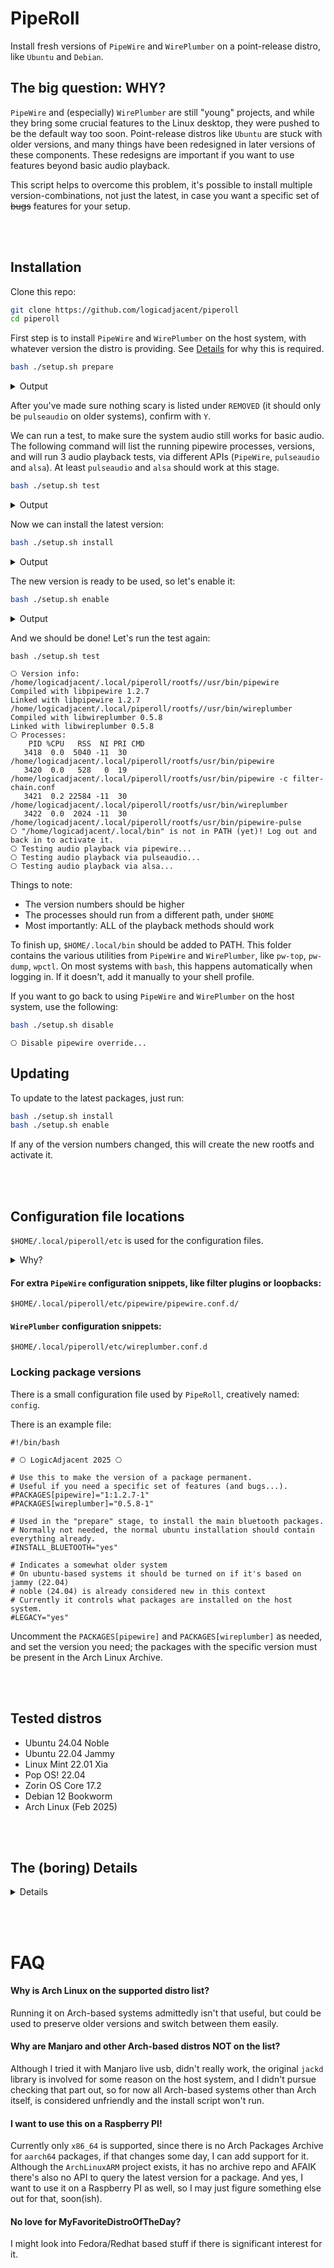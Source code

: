 # PipeRoll

Install fresh versions of `PipeWire` and `WirePlumber` on a point-release distro, like `Ubuntu` and `Debian`.

## The big question: WHY?

`PipeWire` and (especially) `WirePlumber` are still "young" projects, and while they bring some crucial features to the Linux desktop, they were pushed to be the default way too soon.
Point-release distros like `Ubuntu` are stuck with older versions, and many things have been redesigned in later versions of these components. These redesigns are important if you want to use features beyond basic audio playback.

This script helps to overcome this problem, it's possible to install multiple version-combinations, not just the latest, in case you want a specific set of ~~bugs~~ features for your setup.

&nbsp;<br/>&nbsp;<br/>

## Installation

Clone this repo:

```bash
git clone https://github.com/logicadjacent/piperoll
cd piperoll
```

First step is to install `PipeWire` and `WirePlumber` on the host system, with whatever version the distro is providing. See [Details](#the-boring-details) for why this is required.

```bash
bash ./setup.sh prepare
```

<details>
<summary>Output</summary>

On `Ubuntu 24.04 Noble` it looks something like this:

```
⎔ WARNING: This step can potentionally replace core audio subsystems!
⎔   If you are not using pipewire already, it will replace your existing audio config!

⎔ Installing host packages...

...
Fetched 6,632 kB in 2s (3,156 kB/s)
Reading package lists... Done
Reading package lists... Done
Building dependency tree... Done
Reading state information... Done
pipewire is already the newest version (1.0.5-1).
pipewire-pulse is already the newest version (1.0.5-1).
wireplumber is already the newest version (0.4.17-1ubuntu4).
...
The following additional packages will be installed:
  libatopology2t64 libldacbt-abr2
Suggested packages:
  dialog
The following packages will be REMOVED:
  pulseaudio pulseaudio-module-bluetooth
The following NEW packages will be installed:
  alsa-utils libatopology2t64 libldacbt-abr2 libspa-0.2-bluetooth patchelf pipewire-alsa pipewire-audio-client-libraries
0 upgraded, 7 newly installed, 2 to remove and 0 not upgraded.
Need to get 1,733 kB of archives.
After this operation, 445 kB disk space will be freed.
Do you want to continue? [Y/n] 

```

</details>

After you've made sure nothing scary is listed under `REMOVED` (it should only be `pulseaudio` on older systems), confirm with `Y`.

We can run a test, to make sure the system audio still works for basic audio. The following command will list the running pipewire processes, versions, and will run 3 audio playback tests, via different APIs (`PipeWire`, `pulseaudio` and `alsa`). At least `pulseaudio` and `alsa` should work at this stage.

```bash
bash ./setup.sh test
```

<details>
<summary>Output</summary>

```
⎔ Version info:
pipewire
Compiled with libpipewire 1.0.5
Linked with libpipewire 1.0.5
wireplumber
Compiled with libwireplumber 0.4.17
Linked with libwireplumber 0.4.17
⎔ Processes:
    PID %CPU   RSS  NI PRI CMD
    764  0.0  5024 -11  30 /usr/bin/pipewire
    765  0.0  1296   0  19 /usr/bin/pipewire -c filter-chain.conf
    767  0.0 12356 -11  30 /usr/bin/wireplumber
    769  0.0  2684 -11  30 /usr/bin/pipewire-pulse
⎔ Testing audio playback via pipewire...
⎔ Testing audio playback via pulseaudio...
⎔ Testing audio playback via alsa...
```

</details>

Now we can install the latest version:

```bash
bash ./setup.sh install
```

<details>
<summary>Output</summary>

```
⎔ Installing pipewire to /home/logicadjacent/.local/piperoll...
⎔ Creating directories...
⎔ Downloading packages...
⎔ Building rootfs...
⎔ Creating config files and directories...
⎔ Creating wrapper scripts and systemd units...

⎔ Installation complete!
```

</details>

The new version is ready to be used, so let's enable it:

```bash
bash ./setup.sh enable
```

<details>
<summary>Output</summary>

```
⎔ Enabling pipewire override...
```

</details>

And we should be done! Let's run the test again:

```
bash ./setup.sh test
```

```
⎔ Version info:
/home/logicadjacent/.local/piperoll/rootfs//usr/bin/pipewire
Compiled with libpipewire 1.2.7
Linked with libpipewire 1.2.7
/home/logicadjacent/.local/piperoll/rootfs//usr/bin/wireplumber
Compiled with libwireplumber 0.5.8
Linked with libwireplumber 0.5.8
⎔ Processes:
    PID %CPU   RSS  NI PRI CMD
   3418  0.0  5040 -11  30 /home/logicadjacent/.local/piperoll/rootfs/usr/bin/pipewire
   3420  0.0   528   0  19 /home/logicadjacent/.local/piperoll/rootfs/usr/bin/pipewire -c filter-chain.conf
   3421  0.2 22584 -11  30 /home/logicadjacent/.local/piperoll/rootfs/usr/bin/wireplumber
   3422  0.0  2024 -11  30 /home/logicadjacent/.local/piperoll/rootfs/usr/bin/pipewire-pulse
⎔ "/home/logicadjacent/.local/bin" is not in PATH (yet)! Log out and back in to activate it.
⎔ Testing audio playback via pipewire...
⎔ Testing audio playback via pulseaudio...
⎔ Testing audio playback via alsa...
```

Things to note:
- The version numbers should be higher
- The processes should run from a different path, under `$HOME`
- Most importantly: ALL of the playback methods should work

To finish up, `$HOME/.local/bin` should be added to PATH. This folder contains the various utilities from `PipeWire` and `WirePlumber`, like `pw-top`, `pw-dump`, `wpctl`.
On most systems with `bash`, this happens automatically when logging in. If it doesn't, add it manually to your shell profile.

If you want to go back to using `PipeWire` and `WirePlumber` on the host system, use the following:

```bash
bash ./setup.sh disable
```

```
⎔ Disable pipewire override...
```

## Updating

To update to the latest packages, just run:

```bash
bash ./setup.sh install
bash ./setup.sh enable
```

If any of the version numbers changed, this will create the new rootfs and activate it.

&nbsp;<br/>&nbsp;<br/>

## Configuration file locations
`$HOME/.local/piperoll/etc` is used for the configuration files.

<details>
<summary>Why?</summary>

To avoid conflicts with the host system, we don't use any of the usual config locations (`/usr/share`, `/etc`, `$HOME/.config/`).
This makes it possible to enable/disable this setup, and having a basic setup on the host that still works, even if your custom `PipeWire` config is broken for example.

</details>

#### For extra `PipeWire` configuration snippets, like filter plugins or loopbacks:

`$HOME/.local/piperoll/etc/pipewire/pipewire.conf.d/`

#### `WirePlumber` configuration snippets:

`$HOME/.local/piperoll/etc/wireplumber.conf.d`
### Locking package versions
There is a small configuration file used by `PipeRoll`, creatively named: `config`.

There is an example file:

```
#!/bin/bash

# ⎔ LogicAdjacent 2025 ⎔

# Use this to make the version of a package permanent.
# Useful if you need a specific set of features (and bugs...).
#PACKAGES[pipewire]="1:1.2.7-1"
#PACKAGES[wireplumber]="0.5.8-1"

# Used in the "prepare" stage, to install the main bluetooth packages.
# Normally not needed, the normal ubuntu installation should contain everything already.
#INSTALL_BLUETOOTH="yes"

# Indicates a somewhat older system
# On ubuntu-based systems it should be turned on if it's based on jammy (22.04)
# noble (24.04) is already considered new in this context
# Currently it controls what packages are installed on the host system.
#LEGACY="yes"
```

Uncomment the `PACKAGES[pipewire]` and `PACKAGES[wireplumber]` as needed, and set the version you need; the packages with the specific version must be present in the Arch Linux Archive.


&nbsp;<br/>&nbsp;<br/>


## Tested distros

- Ubuntu 24.04 Noble
- Ubuntu 22.04 Jammy
- Linux Mint 22.01 Xia
- Pop OS! 22.04
- Zorin OS Core 17.2
- Debian 12 Bookworm
- Arch Linux (Feb 2025)


&nbsp;<br/>&nbsp;<br/>

## The (boring) Details

<details>
As shown during the installation, there are two phases of the procedure:

### Host packages

The first is to make sure that `PipeWire` and `WirePlumber` are installed on the host system.

The purpose of this is to have the package dependencies and client libraries set up correctly, as far as the rest of the system is concerned. It's also nice to have something to fall back to if things don't work out.

Depending on your distro, the default audio system can be `PipeWire` or `Pulseaudio`. If you're still using `Pulseaudio`, this step will replace it.

It will also install a few utilities needed for the next phase.

This is the only part of the procedure that will require root access, the package install step will use sudo for this. Everything else is done as a normal user.

### Pipewire "Container"

This second phase will download the latest/specified versions of `PipeWire`, `WirePlumber` and the bare minimum dependent packages, and unpack them in a *rootfs* directory ($HOME/.local/piperoll/rootfs). Kinda like a container, but not really.

It uses `Arch Linux` binary packages from the `Arch Linux Archive`. This allows us to pick different versions, without having to resort to compiling from source code. `Arch Linux` is one of the best places to find the latest versions of packages, that also go through some testing, before being released publicly.

You can check which version of the packages are available here:
[https://archive.archlinux.org/packages/p/pipewire/](https://archive.archlinux.org/packages/p/pipewire/)
[https://archive.archlinux.org/packages/w/wireplumber/](https://archive.archlinux.org/packages/w/wireplumber/)

Since we're not gonna run this in an actual container, we have to deal with a few things:

#### Library paths

The executables in the binary package expect to be run from /usr/bin, and find their dependent libraries in the usual system folders (/usr/lib and similar). This can be normally be solved using only the environment variable `LD_LIBRARY_PATH`, but in this case it's not enough. The Arch packages depend on a newer `glibc` library than what is on the host system, to fix this, we need to also download `glibc` from Arch, and to patch the executables in the rootfs, to add `RPATH` entries and to set the `Interpreter` (the location of ld-linux.so).

#### Configuration and plugin paths

Most linux programs are compiled with a few hardcoded paths to configuration files, data and plugin directories. Fortunately `PipeWire` and `WirePlumber` provide environment variables that can be used to override these hardcoded paths (eg. PIPEWIRE_CONFIG_DIR , PIPEWIRE_MODULE_DIR , etc...). For this reason, we create wrapper scripts that set up these variables and call the actual executable.

#### Systemd unit overrides

`Systemd` service units are used to launch `PipeWire` and `WirePlumber` on a normal system, located in `/usr/lib/systemd/user/`. To make sure `systemd` launches the executables we just prepared and use the necessary environment variables, we're gonna use an override unit.
This way we don't have to alter the configuration files on the host system. Systemd allows override unit files to be present in a few locations (see `man systemd.unit`), we're using `$HOME/.config/systemd/user`, since that can be installed without root privileges. 
Using an override file also allows us to keep every security feature that systemd provides, just like when we run the host package.

With these three solutions in place, we can now use `PipeWire` and `WirePlumber` to their full potential and actually have some fun with them.
</details>

&nbsp;<br/>&nbsp;<br/>

# FAQ

#### Why is Arch Linux on the supported distro list?

Running it on Arch-based systems admittedly isn't that useful, but could be used to preserve older versions and switch between them easily.

#### Why are Manjaro and other Arch-based distros NOT on the list?

Although I tried it with Manjaro live usb, didn't really work, the original `jackd` library is involved for some reason on the host system, and I didn't pursue checking that part out, so for now all Arch-based systems other than Arch itself, is considered unfriendly and the install script won't run.

#### I want to use this on a Raspberry PI!

Currently only `x86_64` is supported, since there is no Arch Packages Archive for `aarch64` packages, if that changes some day, I can add support for it. Although the `ArchLinuxARM` project exists, it has no archive repo and AFAIK there's also no API to query the latest version for a package.
And yes, I want to use it on a Raspberry PI as well, so I may just figure something else out for that, soon(ish).

#### No love for MyFavoriteDistroOfTheDay?

I might look into Fedora/Redhat based stuff if there is significant interest for it.
